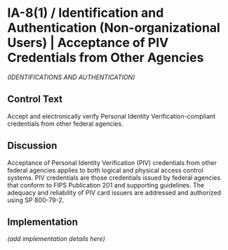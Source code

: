 # IA-8(1) / Identification and Authentication (Non-organizational Users) | Acceptance of PIV Credentials from Other Agencies

_(IDENTIFICATIONS AND AUTHENTICATION)_

## Control Text

Accept and electronically verify Personal Identity Verification-compliant credentials from other federal agencies.

## Discussion

Acceptance of Personal Identity Verification (PIV) credentials from other federal agencies applies to both logical and physical access control systems. PIV credentials are those credentials issued by federal agencies that conform to FIPS Publication 201 and supporting guidelines. The adequacy and reliability of PIV card issuers are addressed and authorized using SP 800-79-2. 

## Implementation

_(add implementation details here)_